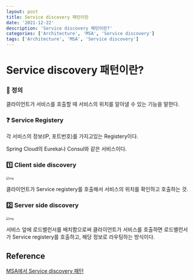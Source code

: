 ```yaml
---
layout: post
title: Service discovery 패턴이란
date: '2021-12-22'
description: 'Service discovery 패턴이란?'
categories: ['Architecture', 'MSA', 'Service discovery']
tags: ['Architecture', 'MSA', 'Service discovery']
---
```

# Service discovery 패턴이란?

### 📌 정의

클라이언트가 서비스를 호출할 때 서비스의 위치를 알아낼 수 있는 기능을 말한다.

### ❓ Service Registery

각 서비스의 정보(IP, 포트번호)를 가지고있는 Registery이다.

Spring Cloud의 Eureka나 Consul와 같은 서비스이다.

### 1️⃣ Client side discovery

<img src="https://t1.daumcdn.net/cfile/tistory/99E912455AD610DE09" alt="img" style="zoom:50%;" />

클라이언트가 Service registery를 호출해서 서비스의 위치를 확인하고 호출하는 것.

### 2️⃣ Server side discovery

<img src="https://t1.daumcdn.net/cfile/tistory/99AF813E5AD610DE03" alt="img" style="zoom:50%;" />

서비스 앞에 로드밸런서를 배치함으로써 클라이언트가 서비스를 호출하면 로드밸런서가 Service registery를 호출하고, 해당 정보로 라우팅하는 방식이다.



## Reference

[MSA에서 Service discovery 패턴](https://bcho.tistory.com/1252)